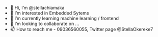 - 👋 Hi, I’m @stellachiamaka
- 👀 I’m interested in Embedded Sytems
- 🌱 I’m currently learning machine learning / frontend
- 💞️ I’m looking to collaborate on ...
- 📫 How to reach me - 09036560055, Twitter page @StellaOkereke7


<!---
stellachiamaka/stellachiamaka is a ✨ special ✨ repository because its `README.md` (this file) appears on your GitHub profile.
You can click the Preview link to take a look at your changes.
--->
